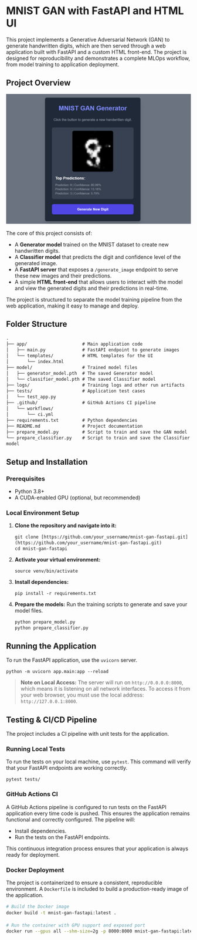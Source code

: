 # MNIST GAN with FastAPI and HTML UI

This project implements a Generative Adversarial Network (GAN) to generate handwritten digits, which are then served through a web application built with FastAPI and a custom HTML front-end. The project is designed for reproducibility and demonstrates a complete MLOps workflow, from model training to application deployment.

## Project Overview

![GAN Application Screenshot](applicationCapture.PNG)

The core of this project consists of:

* A **Generator model** trained on the MNIST dataset to create new handwritten digits.
* A **Classifier model** that predicts the digit and confidence level of the generated image.
* A **FastAPI server** that exposes a `/generate_image` endpoint to serve these new images and their predictions.
* A simple **HTML front-end** that allows users to interact with the model and view the generated digits and their predictions in real-time.

The project is structured to separate the model training pipeline from the web application, making it easy to manage and deploy.

## Folder Structure

```
.
├── app/                     # Main application code
│   ├── main.py              # FastAPI endpoint to generate images
│   └── templates/           # HTML templates for the UI
│       └── index.html
├── model/                   # Trained model files
│   ├── generator_model.pth  # The saved Generator model
│   └── classifier_model.pth # The saved Classifier model
├── logs/                    # Training logs and other run artifacts
├── tests/                   # Application test cases
│   └── test_app.py
├── .github/                 # GitHub Actions CI pipeline
│   └── workflows/
│       └── ci.yml
├── requirements.txt         # Python dependencies
├── README.md                # Project documentation
├── prepare_model.py         # Script to train and save the GAN model
└── prepare_classifier.py    # Script to train and save the Classifier model
```

## Setup and Installation

### Prerequisites

* Python 3.8+
* A CUDA-enabled GPU (optional, but recommended)

### Local Environment Setup

1. **Clone the repository and navigate into it:**
   ```
   git clone [https://github.com/your_username/mnist-gan-fastapi.git](https://github.com/your_username/mnist-gan-fastapi.git)
   cd mnist-gan-fastapi
   ```
2. **Activate your virtual environment:**
   ```
   source venv/bin/activate
   ```
3. **Install dependencies:**
   ```
   pip install -r requirements.txt
   ```
4. **Prepare the models:** Run the training scripts to generate and save your model files.
   ```
   python prepare_model.py
   python prepare_classifier.py
   ```

## Running the Application

To run the FastAPI application, use the `uvicorn` server.

```
python -m uvicorn app.main:app --reload
```

> **Note on Local Access:** The server will run on `http://0.0.0.0:8000`, which means it is listening on all network interfaces. To access it from your web browser, you must use the local address: `http://127.0.0.1:8000`.

## Testing & CI/CD Pipeline

The project includes a CI pipeline with unit tests for the application.

### Running Local Tests
To run the tests on your local machine, use `pytest`. This command will verify that your FastAPI endpoints are working correctly.
```
pytest tests/
```

### GitHub Actions CI
A GitHub Actions pipeline is configured to run tests on the FastAPI application every time code is pushed. This ensures the application remains functional and correctly configured. The pipeline will:
* Install dependencies.
* Run the tests on the FastAPI endpoints.

This continuous integration process ensures that your application is always ready for deployment.

### Docker Deployment
The project is containerized to ensure a consistent, reproducible environment. A `Dockerfile` is included to build a production-ready image of the application.

```bash
# Build the Docker image
docker build -t mnist-gan-fastapi:latest .

# Run the container with GPU support and exposed port
docker run --gpus all --shm-size=2g -p 8000:8000 mnist-gan-fastapi:latest